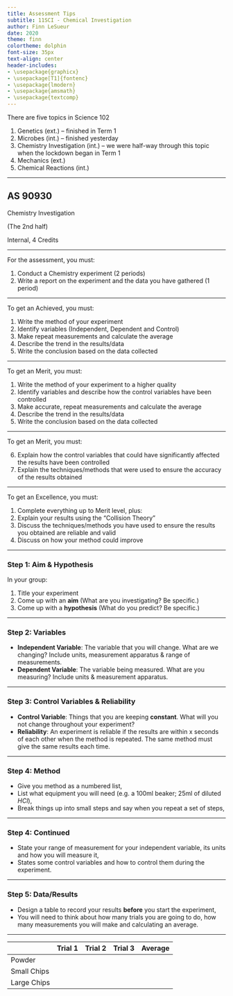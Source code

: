```yaml
---
title: Assessment Tips
subtitle: 11SCI - Chemical Investigation
author: Finn LeSueur
date: 2020
theme: finn
colortheme: dolphin
font-size: 35px
text-align: center
header-includes:
- \usepackage{graphicx}
- \usepackage[T1]{fontenc}
- \usepackage{lmodern}
- \usepackage{amsmath}
- \usepackage{textcomp}
---
```


There are five topics in Science 102

1. Genetics (ext.) – finished in Term 1
2. Microbes (int.) – finished yesterday
3. Chemistry Investigation (int.) – we were half-way through this topic when the lockdown began in Term 1
4. Mechanics (ext.)
5. Chemical Reactions (int.)

---

## AS 90930

Chemistry Investigation

(The 2nd half)

Internal, 4 Credits

---

For the assessment, you must:

1. Conduct a Chemistry experiment  (2 periods)
2. Write a report on the experiment and the data you have gathered     (1 period)

---

To get an Achieved, you must:

1. Write the method of your experiment
2. Identify variables (Independent, Dependent and Control)
3. Make repeat measurements and calculate the average
4. Describe the trend in the results/data
5. Write the conclusion based on the data collected

---

To get an Merit, you must:

1. Write the method of your experiment to a higher quality
2. Identify variables and describe how the control variables have been controlled
3. Make accurate, repeat measurements and calculate the average
4. Describe the trend in the results/data
5. Write the conclusion based on the data collected

---

To get an Merit, you must:

6. Explain how the control variables that could have significantly affected the results have been controlled 
7. Explain the techniques/methods that were used to ensure the accuracy of the results obtained

---

To get an Excellence, you must:

1. Complete everything up to Merit level, plus:
2. Explain your results using the “Collision Theory”
3. Discuss the techniques/methods you have used to ensure the results you obtained are reliable and valid
4. Discuss on how your method could improve

---

### Step 1: Aim & Hypothesis

In your group:

1. Title your experiment
2. Come up with an __aim__ (What are you investigating? Be specific.)
3. Come up with a __hypothesis__ (What do you predict? Be specific.)

---

### Step 2: Variables

- __Independent Variable__: The variable that you will change. What are we changing? Include units, measurement apparatus & range of measurements.
- __Dependent Variable__: The variable being measured. What are you measuring? Include units & measurement apparatus.

---

### Step 3: Control Variables & Reliability

- __Control Variable__: Things that you are keeping __constant__. What will you not change throughout your experiment?
- __Reliability__: An experiment is reliable if the results are within x seconds of each other when the method is repeated. The same method must give the same results each time.

---

### Step 4: Method

- Give you method as a numbered list,
- List what equipment you will need (e.g. a 100ml beaker; 25ml of diluted $HCl$),
- Break things up into small steps and say when you repeat a set of steps,

---

### Step 4: Continued

- State your range of measurement for your independent variable, its units and how you will measure it,
- States some control variables and how to control them during the experiment.

---

### Step 5: Data/Results

- Design a table to record your results __before__ you start the experiment,
- You will need to think about how many trials you are going to do, how many measurements you will make and calculating an average.

---

|              | Trial 1  | Trial 2  | Trial 3  | Average  |
|:-------------|:---------|:---------|:---------|:---------|
| Powder       |          |          |          |          |
| Small Chips  |          |          |          |          |
| Large Chips  |          |          |          |          |
